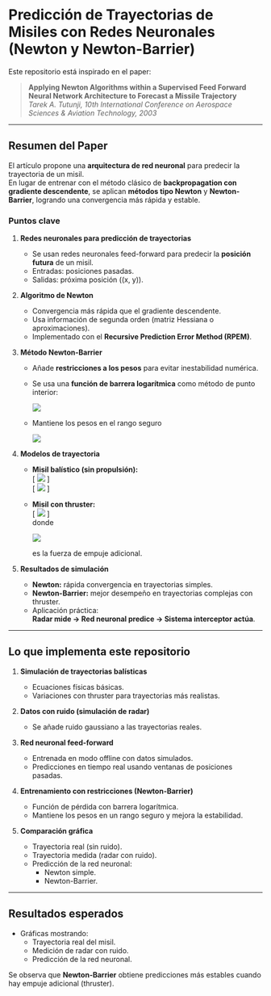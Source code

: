 # Predicción de Trayectorias de Misiles con Redes Neuronales (Newton y Newton-Barrier)

Este repositorio está inspirado en el paper:

> **Applying Newton Algorithms within a Supervised Feed Forward Neural Network Architecture to Forecast a Missile Trajectory**  
> *Tarek A. Tutunji, 10th International Conference on Aerospace Sciences & Aviation Technology, 2003*

---

## Resumen del Paper

El artículo propone una **arquitectura de red neuronal** para predecir la trayectoria de un misil.  
En lugar de entrenar con el método clásico de **backpropagation con gradiente descendente**, se aplican **métodos tipo Newton** y **Newton-Barrier**, logrando una convergencia más rápida y estable.  

### Puntos clave

1. **Redes neuronales para predicción de trayectorias**  
   - Se usan redes neuronales feed-forward para predecir la **posición futura** de un misil.  
   - Entradas: posiciones pasadas.  
   - Salidas: próxima posición \((x, y)\).  

2. **Algoritmo de Newton**  
   - Convergencia más rápida que el gradiente descendente.  
   - Usa información de segunda orden (matriz Hessiana o aproximaciones).  
   - Implementado con el **Recursive Prediction Error Method (RPEM)**.  

3. **Método Newton-Barrier**  
   - Añade **restricciones a los pesos** para evitar inestabilidad numérica.  
   - Se usa una **función de barrera logarítmica** como método de punto interior:
     
     <img src="https://latex.codecogs.com/svg.latex?\color{white}Phi(w)=E(w)-\mu\sum_i[\log(M-w_i)+\log(M+w_i)]">

   - Mantiene los pesos en el rango seguro
   
     <img src="https://latex.codecogs.com/svg.latex?\color{white}\([-M, M]\)">

4. **Modelos de trayectoria**  
   - **Misil balístico (sin propulsión):**  
     \[
     <img src="https://latex.codecogs.com/svg.latex?\color{white}x(t)=v_0\cos(\alpha)\,t)">
     \]  
     \[
     <img src="https://latex.codecogs.com/svg.latex?\color{white}y(t)=v_0\sin(\alpha)\,t-\tfrac{1}{2}gt^2)">
     \]
   - **Misil con thruster:**  
     \[
     <img src="https://latex.codecogs.com/svg.latex?\color{white}y(t)=v_0\sin(\alpha)\,t-\tfrac{1}{2}gt^2+T(t))">
     \]  
     donde

     <img src="https://latex.codecogs.com/svg.latex?\color{white}\(T(t)\))">

     es la fuerza de empuje adicional.  

5. **Resultados de simulación**  
   - **Newton:** rápida convergencia en trayectorias simples.  
   - **Newton-Barrier:** mejor desempeño en trayectorias complejas con thruster.  
   - Aplicación práctica:  
     **Radar mide → Red neuronal predice → Sistema interceptor actúa**.  

---

## Lo que implementa este repositorio

1. **Simulación de trayectorias balísticas**  
   - Ecuaciones físicas básicas.  
   - Variaciones con thruster para trayectorias más realistas.  

2. **Datos con ruido (simulación de radar)**  
   - Se añade ruido gaussiano a las trayectorias reales.  

3. **Red neuronal feed-forward**  
   - Entrenada en modo offline con datos simulados.  
   - Predicciones en tiempo real usando ventanas de posiciones pasadas.  

4. **Entrenamiento con restricciones (Newton-Barrier)**  
   - Función de pérdida con barrera logarítmica.  
   - Mantiene los pesos en un rango seguro y mejora la estabilidad.  

5. **Comparación gráfica**  
   - Trayectoria real (sin ruido).  
   - Trayectoria medida (radar con ruido).  
   - Predicción de la red neuronal:  
     - Newton simple.  
     - Newton-Barrier.  

---

## Resultados esperados

- Gráficas mostrando:  
  - Trayectoria real del misil.  
  - Medición de radar con ruido.  
  - Predicción de la red neuronal.  

Se observa que **Newton-Barrier** obtiene predicciones más estables cuando hay empuje adicional (thruster).  

